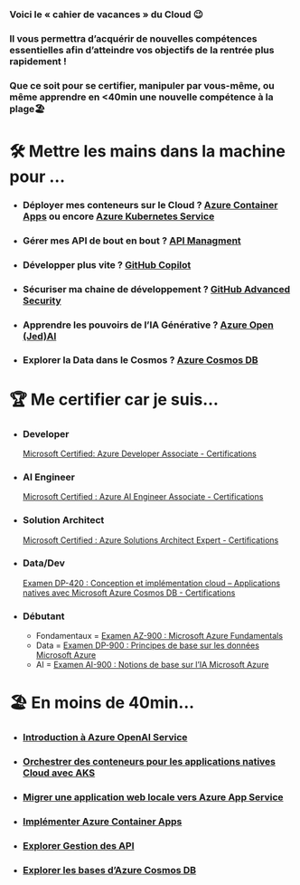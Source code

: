 ### Voici le « cahier de vacances » du Cloud 😉
### Il vous permettra d’acquérir de nouvelles compétences essentielles afin d’atteindre vos objectifs de la rentrée plus rapidement !
### Que ce soit pour se certifier, manipuler par vous-même, ou même apprendre en <40min une nouvelle compétence à la plage🏖️
#

# 🛠️ Mettre les mains dans la machine pour …
 
- ### Déployer mes conteneurs sur le Cloud ? [Azure Container Apps](https://nam06.safelinks.protection.outlook.com/?url=https://stoacawks.z6.web.core.windows.net/&data=05|01|leocimetiere@microsoft.com|fe1d5be67f8743545fb408db8f6172eb|72f988bf86f141af91ab2d7cd011db47|1|0|638261420972558536|Unknown|TWFpbGZsb3d8eyJWIjoiMC4wLjAwMDAiLCJQIjoiV2luMzIiLCJBTiI6Ik1haWwiLCJXVCI6Mn0=|3000|||&sdata=GAx1gYkMVa0rsEwN/RON8/57bQzAyLGIin8qGgm+uUc=&reserved=0) ou encore [Azure Kubernetes Service](https://nam06.safelinks.protection.outlook.com/?url=https://stoakswks.z6.web.core.windows.net/main/&data=05|01|leocimetiere@microsoft.com|fe1d5be67f8743545fb408db8f6172eb|72f988bf86f141af91ab2d7cd011db47|1|0|638261420972558536|Unknown|TWFpbGZsb3d8eyJWIjoiMC4wLjAwMDAiLCJQIjoiV2luMzIiLCJBTiI6Ik1haWwiLCJXVCI6Mn0=|3000|||&sdata=3N5CJSG4IzT6AHPFsLJl76RyDbZRBHIdeHGfzXSDA/E=&reserved=0)
 
- ### Gérer mes API de bout en bout ? [API Managment](https://nam06.safelinks.protection.outlook.com/?url=https://azure.github.io/apim-lab/&data=05|01|leocimetiere@microsoft.com|fe1d5be67f8743545fb408db8f6172eb|72f988bf86f141af91ab2d7cd011db47|1|0|638261420972558536|Unknown|TWFpbGZsb3d8eyJWIjoiMC4wLjAwMDAiLCJQIjoiV2luMzIiLCJBTiI6Ik1haWwiLCJXVCI6Mn0=|3000|||&sdata=VLXTpwjcUXx9951rShKG4fdlbP/cmuNRVhSLEuBfZQY=&reserved=0)
 
- ### Développer plus vite ? [GitHub Copilot](https://nam06.safelinks.protection.outlook.com/?url=https://moaw.dev/workshop/github-copilot/&data=05|01|leocimetiere@microsoft.com|fe1d5be67f8743545fb408db8f6172eb|72f988bf86f141af91ab2d7cd011db47|1|0|638261420972558536|Unknown|TWFpbGZsb3d8eyJWIjoiMC4wLjAwMDAiLCJQIjoiV2luMzIiLCJBTiI6Ik1haWwiLCJXVCI6Mn0=|3000|||&sdata=0Aqr7d3YZhExHHjNRyjTUEE2ESxf5x6Lz+E3MB0pgbA=&reserved=0)
 
- ### Sécuriser ma chaine de développement ? [GitHub Advanced Security](https://nam06.safelinks.protection.outlook.com/?url=https://github.com/skills/secure-repository-supply-chain&data=05|01|leocimetiere@microsoft.com|fe1d5be67f8743545fb408db8f6172eb|72f988bf86f141af91ab2d7cd011db47|1|0|638261420972558536|Unknown|TWFpbGZsb3d8eyJWIjoiMC4wLjAwMDAiLCJQIjoiV2luMzIiLCJBTiI6Ik1haWwiLCJXVCI6Mn0=|3000|||&sdata=2/yYY0cChJ56AY9/O1eqKpslqUCqvAdLQ7Qd0JKQeRc=&reserved=0)
 
- ### Apprendre les pouvoirs de l’IA Générative ? [Azure Open (Jed)AI](https://nam06.safelinks.protection.outlook.com/?url=https://github.com/fwickert/HOL-IAPourTous/&data=05|01|leocimetiere@microsoft.com|fe1d5be67f8743545fb408db8f6172eb|72f988bf86f141af91ab2d7cd011db47|1|0|638261420972558536|Unknown|TWFpbGZsb3d8eyJWIjoiMC4wLjAwMDAiLCJQIjoiV2luMzIiLCJBTiI6Ik1haWwiLCJXVCI6Mn0=|3000|||&sdata=bEhIB0LHgCoVA1Yi3ey2lZ9KOy0Pixi9p2pfz1pdLL4=&reserved=0)
 
- ### Explorer la Data dans le Cosmos ?  [Azure Cosmos DB](https://nam06.safelinks.protection.outlook.com/?url=https://learn.microsoft.com/fr-fr/azure/cosmos-db/nosql/quickstart-nodejs%3Ftabs=azure-portal%2Cpasswordless%2Clinux%2Csign-in-azure-cli&data=05|01|leocimetiere@microsoft.com|fe1d5be67f8743545fb408db8f6172eb|72f988bf86f141af91ab2d7cd011db47|1|0|638261420972558536|Unknown|TWFpbGZsb3d8eyJWIjoiMC4wLjAwMDAiLCJQIjoiV2luMzIiLCJBTiI6Ik1haWwiLCJXVCI6Mn0=|3000|||&sdata=3grZ50gIhzOr6zn2zWGXD7KELI16JfHgpZ3MSmhy0qw=&reserved=0)
 
# 🏆 Me certifier car je suis…
 
- ### Developer
    [Microsoft Certified: Azure Developer Associate - Certifications](https://nam06.safelinks.protection.outlook.com/?url=https://learn.microsoft.com/fr-fr/certifications/azure-developer/&data=05|01|leocimetiere@microsoft.com|fe1d5be67f8743545fb408db8f6172eb|72f988bf86f141af91ab2d7cd011db47|1|0|638261420972558536|Unknown|TWFpbGZsb3d8eyJWIjoiMC4wLjAwMDAiLCJQIjoiV2luMzIiLCJBTiI6Ik1haWwiLCJXVCI6Mn0=|3000|||&sdata=zujp7DwbPVhhCGI2NXE4N7Y3Zp7PT8H3H/I4aWLF5k8=&reserved=0)
 
- ### AI Engineer
    [Microsoft Certified : Azure AI Engineer Associate - Certifications](https://nam06.safelinks.protection.outlook.com/?url=https://learn.microsoft.com/fr-fr/certifications/azure-ai-engineer/&data=05|01|leocimetiere@microsoft.com|fe1d5be67f8743545fb408db8f6172eb|72f988bf86f141af91ab2d7cd011db47|1|0|638261420972714746|Unknown|TWFpbGZsb3d8eyJWIjoiMC4wLjAwMDAiLCJQIjoiV2luMzIiLCJBTiI6Ik1haWwiLCJXVCI6Mn0=|3000|||&sdata=eCdOnXX7ZlXKpPdI9VsHKr/iVu+7XceTEP7CJPYOwzM=&reserved=0)
 
- ### Solution Architect
    [Microsoft Certified : Azure Solutions Architect Expert - Certifications](https://nam06.safelinks.protection.outlook.com/?url=https://learn.microsoft.com/fr-fr/certifications/azure-solutions-architect/&data=05|01|leocimetiere@microsoft.com|fe1d5be67f8743545fb408db8f6172eb|72f988bf86f141af91ab2d7cd011db47|1|0|638261420972714746|Unknown|TWFpbGZsb3d8eyJWIjoiMC4wLjAwMDAiLCJQIjoiV2luMzIiLCJBTiI6Ik1haWwiLCJXVCI6Mn0=|3000|||&sdata=AkYgmQSWjtpOLn7br1bOA94uhi2ht5gpwMb15gEXs6k=&reserved=0)
 
- ### Data/Dev
    [Examen DP-420 : Conception et implémentation cloud – Applications natives avec Microsoft Azure Cosmos DB - Certifications](https://nam06.safelinks.protection.outlook.com/?url=https://learn.microsoft.com/fr-fr/certifications/exams/dp-420/&data=05|01|leocimetiere@microsoft.com|fe1d5be67f8743545fb408db8f6172eb|72f988bf86f141af91ab2d7cd011db47|1|0|638261420972714746|Unknown|TWFpbGZsb3d8eyJWIjoiMC4wLjAwMDAiLCJQIjoiV2luMzIiLCJBTiI6Ik1haWwiLCJXVCI6Mn0=|3000|||&sdata=59HNJc73jCdRzHXIKxmjEmqdcYcSgyCiAv4Y5jjy0x4=&reserved=0)
 
- ### Débutant
  - Fondamentaux = [Examen AZ-900 : Microsoft Azure Fundamentals](https://nam06.safelinks.protection.outlook.com/?url=https://learn.microsoft.com/fr-fr/certifications/exams/az-900/&data=05|01|leocimetiere@microsoft.com|fe1d5be67f8743545fb408db8f6172eb|72f988bf86f141af91ab2d7cd011db47|1|0|638261420972714746|Unknown|TWFpbGZsb3d8eyJWIjoiMC4wLjAwMDAiLCJQIjoiV2luMzIiLCJBTiI6Ik1haWwiLCJXVCI6Mn0=|3000|||&sdata=YME77lTpU8vYG7Q12RIqsIwY1x/ihPPyej49AZCAHSY=&reserved=0)
  - Data = [Examen DP-900 : Principes de base sur les données Microsoft Azure](https://nam06.safelinks.protection.outlook.com/?url=https://learn.microsoft.com/fr-fr/certifications/exams/dp-900/&data=05|01|leocimetiere@microsoft.com|fe1d5be67f8743545fb408db8f6172eb|72f988bf86f141af91ab2d7cd011db47|1|0|638261420972714746|Unknown|TWFpbGZsb3d8eyJWIjoiMC4wLjAwMDAiLCJQIjoiV2luMzIiLCJBTiI6Ik1haWwiLCJXVCI6Mn0=|3000|||&sdata=TQ2UljanNMn+jSB5gl/sVgH1Fugvd3l1YGV+DwqlInI=&reserved=0)
  - AI = [Examen AI-900 : Notions de base sur l’IA Microsoft Azure](https://nam06.safelinks.protection.outlook.com/?url=https://learn.microsoft.com/fr-fr/certifications/exams/ai-900/&data=05|01|leocimetiere@microsoft.com|fe1d5be67f8743545fb408db8f6172eb|72f988bf86f141af91ab2d7cd011db47|1|0|638261420972714746|Unknown|TWFpbGZsb3d8eyJWIjoiMC4wLjAwMDAiLCJQIjoiV2luMzIiLCJBTiI6Ik1haWwiLCJXVCI6Mn0=|3000|||&sdata=nfExZpoDrm3EBy3n9VGKlVuezAFCkZ4GTQf7Hgpfkx0=&reserved=0)
 
# 🏖️ En moins de 40min...
 
- ### [Introduction à Azure OpenAI Service](https://nam06.safelinks.protection.outlook.com/?url=https://learn.microsoft.com/fr-fr/training/modules/explore-azure-openai/&data=05|01|leocimetiere@microsoft.com|fe1d5be67f8743545fb408db8f6172eb|72f988bf86f141af91ab2d7cd011db47|1|0|638261420972714746|Unknown|TWFpbGZsb3d8eyJWIjoiMC4wLjAwMDAiLCJQIjoiV2luMzIiLCJBTiI6Ik1haWwiLCJXVCI6Mn0=|3000|||&sdata=uwNTrYQ6em/PfZySP4XXPtJga9bwFaGjZKRQJqG5EsI=&reserved=0)
 
- ### [Orchestrer des conteneurs pour les applications natives Cloud avec AKS](https://nam06.safelinks.protection.outlook.com/?url=https://learn.microsoft.com/fr-fr/training/modules/cloud-native-apps-orchestrate-containers/&data=05|01|leocimetiere@microsoft.com|fe1d5be67f8743545fb408db8f6172eb|72f988bf86f141af91ab2d7cd011db47|1|0|638261420972714746|Unknown|TWFpbGZsb3d8eyJWIjoiMC4wLjAwMDAiLCJQIjoiV2luMzIiLCJBTiI6Ik1haWwiLCJXVCI6Mn0=|3000|||&sdata=tkf1Q4HtgAV8JN5PA/loMwY5eu7En7ImmXMCtR6o8N0=&reserved=0)
 
- ### [Migrer une application web locale vers Azure App Service](https://nam06.safelinks.protection.outlook.com/?url=https://learn.microsoft.com/fr-fr/training/modules/migrate-app-service-migration-assistant/&data=05|01|leocimetiere@microsoft.com|fe1d5be67f8743545fb408db8f6172eb|72f988bf86f141af91ab2d7cd011db47|1|0|638261420972714746|Unknown|TWFpbGZsb3d8eyJWIjoiMC4wLjAwMDAiLCJQIjoiV2luMzIiLCJBTiI6Ik1haWwiLCJXVCI6Mn0=|3000|||&sdata=hg2DkQwxGl9sPVFag+B01xjkCYnqWaUcdvCVboHQnw8=&reserved=0)

- ### [Implémenter Azure Container Apps](https://nam06.safelinks.protection.outlook.com/?url=https://learn.microsoft.com/fr-fr/training/modules/implement-azure-container-apps/&data=05|01|leocimetiere@microsoft.com|fe1d5be67f8743545fb408db8f6172eb|72f988bf86f141af91ab2d7cd011db47|1|0|638261420972870977|Unknown|TWFpbGZsb3d8eyJWIjoiMC4wLjAwMDAiLCJQIjoiV2luMzIiLCJBTiI6Ik1haWwiLCJXVCI6Mn0=|3000|||&sdata=qr7EcD5l2nHhVSp4zGHx1jOtKfokPnr9JkFFRoFziU8=&reserved=0)
 
- ### [Explorer Gestion des API](https://nam06.safelinks.protection.outlook.com/?url=https://learn.microsoft.com/fr-fr/training/modules/explore-api-management/&data=05|01|leocimetiere@microsoft.com|fe1d5be67f8743545fb408db8f6172eb|72f988bf86f141af91ab2d7cd011db47|1|0|638261420972870977|Unknown|TWFpbGZsb3d8eyJWIjoiMC4wLjAwMDAiLCJQIjoiV2luMzIiLCJBTiI6Ik1haWwiLCJXVCI6Mn0=|3000|||&sdata=o8tr5EIMqIu/3JOFVxhDO6LSW9YJnQGVraLmKYQGlk4=&reserved=0)

- ### [Explorer les bases d’Azure Cosmos DB](https://nam06.safelinks.protection.outlook.com/?url=https://learn.microsoft.com/fr-fr/training/modules/explore-non-relational-data-stores-azure/&data=05|01|leocimetiere@microsoft.com|fe1d5be67f8743545fb408db8f6172eb|72f988bf86f141af91ab2d7cd011db47|1|0|638261420972870977|Unknown|TWFpbGZsb3d8eyJWIjoiMC4wLjAwMDAiLCJQIjoiV2luMzIiLCJBTiI6Ik1haWwiLCJXVCI6Mn0=|3000|||&sdata=Hs25fhkD72u94Go948vvvT3xa7rF37sJoSWcV8efrTI=&reserved=0)

